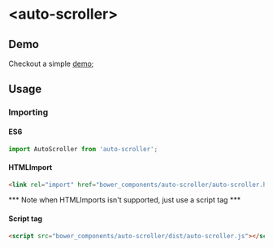 # &lt;auto-scroller&gt;

## Demo

Checkout a simple [demo](../demo/index.html);
## Usage

### Importing

#### ES6
```js
import AutoScroller from 'auto-scroller';
```

#### HTMLImport
```html
<link rel="import" href="bower_components/auto-scroller/auto-scroller.html">

```
*** Note when HTMLImports isn't supported, just use a script tag ***

#### Script tag
```html
<script src="bower_components/auto-scroller/dist/auto-scroller.js"></script>
```
